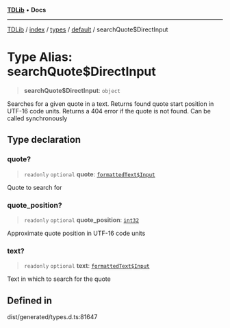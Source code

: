 [**TDLib**](../../../../../../README.md) • **Docs**

***

[TDLib](../../../../../../modules.md) / [index](../../../../../README.md) / [types](../../../README.md) / [default](../README.md) / searchQuote$DirectInput

# Type Alias: searchQuote$DirectInput

> **searchQuote$DirectInput**: `object`

Searches for a given quote in a text. Returns found quote start position in UTF-16 code units. Returns a 404 error if the quote is not found. Can be called synchronously

## Type declaration

### quote?

> `readonly` `optional` **quote**: [`formattedText$Input`](formattedText$Input-1.md)

Quote to search for

### quote\_position?

> `readonly` `optional` **quote\_position**: [`int32`](int32-1.md)

Approximate quote position in UTF-16 code units

### text?

> `readonly` `optional` **text**: [`formattedText$Input`](formattedText$Input-1.md)

Text in which to search for the quote

## Defined in

dist/generated/types.d.ts:81647
